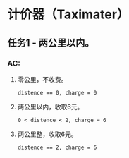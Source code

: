 # 计价器（Taximater）

## 任务1 - 两公里以内。

### AC:

1. 零公里，不收费。

	```
	distence == 0, charge = 0
	```
2. 两公里以内，收取6元。

	```
	0 < distence < 2, charge = 6
	```

3. 两公里整，收取6元。

	```
	distence == 2, charge = 6
	```